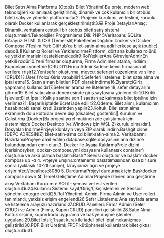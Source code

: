 Bilet Satın Alma Platformu (Otobüs Bilet Yönetimi)Bu proje, modern web teknolojileri kullanılarak geliştirilmiş, dinamik ve çok kullanıcılı bir otobüs bileti satış ve yönetim platformudur2. Projenin kurulumu ve teslimi, zorunlu olarak Docker kullanılarak gerçekleştirilmiştir3.💻 Proje DetaylarıAmaç: Dinamik, veritabanı destekli bir otobüs bileti satış sistemi oluşturmak4.Teknolojiler:Programlama Dili: PHP 5Veritabanı: SQLite 6Arayüz: HTML & CSS (Temel stil)Paketleme/Dağıtım: Docker ve Docker Compose 7Teslim Yeri: GitHub'da bilet-satin-alma adlı herkese açık (public) depo8.🔑 Kullanıcı Rolleri ve YetkilendirmePlatform, dört ana kullanıcı rolünü ve yetki mimarisini desteklemektedir9:RolYetkilerAna GörevlerAdminEn yetkili roldür10.Yeni firmalar oluşturma, Firma Adminleri atama, İndirim Kuponlarını yönetme (CRUD)11.Firma AdminSadece kendi firmasına ait verilere erişir12.Yeni sefer oluşturma, mevcut seferleri düzenleme ve silme (CRUD)13.User (Yolcu)Giriş yapabilir14.Seferleri listeleme, bilet satın alma ve iptal etme15. Satın alınan biletleri PDF olarak indirme16.ZiyaretçiGiriş yapmamış kullanıcıdır17.Seferleri arama ve listeleme 18, sefer detaylarını görme19. Bilet satın alma denemesinde giriş sayfasına yönlendirilir20.Kritik İşlevler:Bilet İptali: Kalkış saatine son 1 saatten az kalmışsa bilet iptaline izin verilmez21. Başarılı iptalde ücret iade edilir22.Ödeme: Bilet alımı, kullanıcının hesabındaki sanal kredi üzerinden yapılır23.Koltuk: Bilet satın alma ekranında dolu koltuklar devre dışı (disabled) gösterilir.🚀 Kurulum ve Çalıştırma (Docker)Bu projeyi yerel makinenizde çalıştırmak için sisteminizde Docker Desktop (ve Windows için WSL 2) kurulu olmalıdır.1. Dosyaları İndirmeProjeyi klonlayın veya ZIP olarak indirin:Bashgit clone [DEPO ADRESİNİZ] bilet-satin-alma
cd bilet-satin-alma
2. Veritabanını HazırlamaProjeye dahil edilen database.sqlite dosyasının ana dizinde bulunduğundan emin olun.3. Docker ile Ayağa KaldırmaProje dizini içerisindeyken, docker-compose.yml dosyasını kullanarak container'ı oluşturun ve arka planda başlatın:Bash# Servisi oluşturur ve başlatır
docker compose up -d
4. Projeye ErişimContainer'ın başlatılmasından kısa bir süre sonra (yaklaşık 10-20 saniye), tarayıcınızı açın ve projeye erişin:http://localhost:8080
5. DurdurmaProjeyi durdurmak için:Bashdocker compose down
🛠️ Temel Geliştirme AdımlarıProjede izlenen ana geliştirme akışı:Veritabanı Kurulumu: SQLite şeması ve test verileri oluşturuldu24.Kullanıcı Sistemi: Kayıt/Giriş/Çıkış işlemleri ve Session yönetimi entegre edildi25.Rol Yönetimi: Admin, Firma Admin ve User rolleri tanımlandı, yetkisiz erişim engellendi26.Sefer Listeleme: Ana sayfada arama ve listeleme arayüzü hazırlandı27.CRUD Panelleri: Firma Admin (Sefer CRUD) ve Admin (Firma, Kupon CRUD) panelleri geliştirildi28.Satın Alma: Koltuk seçimi, kupon kodu uygulama ve bakiye düşme işlemleri uygulandı29.Bilet İptali: 1 saat kuralı ile iadeli bilet iptal mekanizması geliştirildi30.PDF Bilet Üretimi: FPDF kütüphanesi kullanılarak bilet çıktısı oluşturuldu31.
